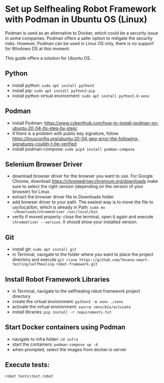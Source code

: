 # Set up Selfhealing Robot Framework with Podman in Ubuntu OS (Linux)
Podman is used as an alternative to Docker, which could be a security issue in some companies. Podman offers a safer option to mitigate the security risks. However, Podman can be used in Linux OS only, there is no support for Windows OS at this moment. 

This guide offers a solution for Ubuntu OS.

## Python
- install python: ```sudo apt install python3```
- install pip: ```sudo apt install python3-pip```
- install python virtual environment: ```sudo apt install python3.8-venv```
## Podman
- install Podman: https://www.cyberithub.com/how-to-install-podman-on-ubuntu-20-04-lts-step-by-step/
- if there is a problem with public key signature, follow https://linuxconfig.org/ubuntu-20-04-gpg-error-the-following-signatures-couldn-t-be-verified
- install podman-compose: ```sudo pip3 install podman-compose```
## Selenium Browser Driver
- download browser driver for the browser you want to use. For Google Chrome, download https://chromedriver.chromium.org/downloads make sure to select the right version (depending on the version of your browser) for Linux.
- extract the browser driver file to Downloads folder
- add browser driver to your path. The easiest way is to move the file to usr/local/bin, which is already in Path: ```sudo mv ~/Downloads/chromedriver /usr/local/bin```
- verify if moved properly: close the terminal, open it again and execute ```chromedriver --version```. It should show your installed version.
## Git
- install git: ```sudo apt install git```
- in Terminal, navigate to the folder where you want to place the project directory and execute ```git clone https://github.com/Tesena-smart-testing/selfhealing-robot-framework.git```
## Install Robot Framework Libraries
- in Terminal, navigate to the selfhealing robot framework project directory
- create the virtual environment: ```python3 -m venv ./venv```
- activate the virtual environment: ```source venv/bin/activate```
- install libraries: ```pip install -r requirements.txt```
## Start Docker containers using Podman
- navigate to infra folder: ```cd infra```
- start the containers: ```podman-compose up -d```
- when prompted, select the images from docker.io server
## Execute tests:
```robot tests\test.robot```
